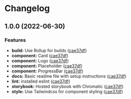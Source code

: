 # Changelog

## 1.0.0 (2022-06-30)


### Features

* **build:** Use Rollup for builds ([cae37df](https://github.com/kiqr/react/commit/cae37df465428ec5e6e8eb0969c96476104a2c9d))
* **component:** Card ([cae37df](https://github.com/kiqr/react/commit/cae37df465428ec5e6e8eb0969c96476104a2c9d))
* **component:** Logo ([cae37df](https://github.com/kiqr/react/commit/cae37df465428ec5e6e8eb0969c96476104a2c9d))
* **component:** Placeholder ([cae37df](https://github.com/kiqr/react/commit/cae37df465428ec5e6e8eb0969c96476104a2c9d))
* **component:** ProgressBar ([cae37df](https://github.com/kiqr/react/commit/cae37df465428ec5e6e8eb0969c96476104a2c9d))
* **docs:** Basic readme file with setup instructions ([cae37df](https://github.com/kiqr/react/commit/cae37df465428ec5e6e8eb0969c96476104a2c9d))
* **lint:** installed eslint ([cae37df](https://github.com/kiqr/react/commit/cae37df465428ec5e6e8eb0969c96476104a2c9d))
* **storybook:** Hosted storybook with Chromatic ([cae37df](https://github.com/kiqr/react/commit/cae37df465428ec5e6e8eb0969c96476104a2c9d))
* **style:** Use Tailwindcss for component styling ([cae37df](https://github.com/kiqr/react/commit/cae37df465428ec5e6e8eb0969c96476104a2c9d))
